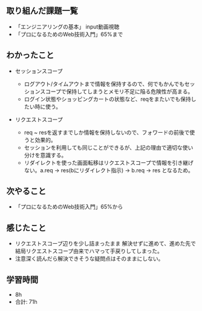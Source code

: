 ## 取り組んだ課題一覧
- 「エンジニアリングの基本」 input動画視聴
- 「プロになるためのWeb技術入門」65%まで
  
## わかったこと
- セッションスコープ
    - ログアウト/タイムアウトまで情報を保持するので、何でもかんでもセッションスコープで保持してしまうとメモリ不足に陥る危険性が高まる。
    - ログイン状態やショッピングカートの状態など、reqをまたいでも保持したい時に使う。

- リクエストスコープ
    - req ~ resを返すまでしか情報を保持しないので、フォワードの前後で使うと効果的。
    - セッションを利用しても同じことができるが、上記の理由で適切な使い分けを意識する。
    - リダイレクトを使った画面転移はリクエストスコープで情報を引き継げない。a.req → res(bにリダイレクト指示) → b.req → res となるため。

## 次やること
- 「プロになるためのWeb技術入門」65%から

## 感じたこと
- リクエストスコープ辺りを少し詰まったまま 解決せずに進めて、進めた先で結局リクエストスコープ由来でハマって手戻りしてしまった。
- 注意深く読んだら解決できそうな疑問点はそのままにしない。

## 学習時間

- 8h
- 合計: 71h